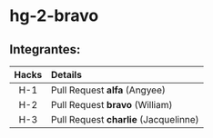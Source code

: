 # hg-2-bravo

## Integrantes: 


| Hacks | Details | 
| :---: | :--- |
| H-1 |	Pull Request **alfa** (Angyee) |
| H-2 | Pull Request **bravo** (William) |
| H-3	| Pull Request **charlie** (Jacquelinne) |

